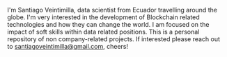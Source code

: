 I'm Santiago Veintimilla, data scientist from Ecuador travelling around the globe.
I'm very interested in the development of Blockchain related technologies and how they can change
the world. I am focused on the impact of soft skills within data related positions. 
This is a personal repository of non company-related projects. 
If interested please reach out to santiagoveintimilla@gmail.com, cheers!
